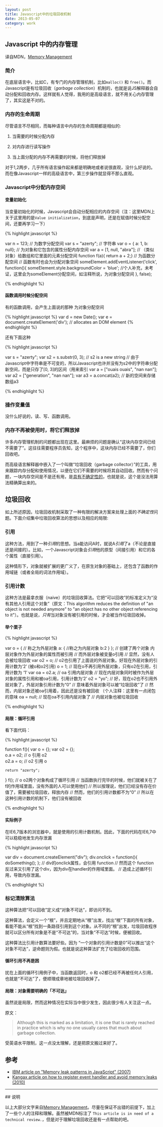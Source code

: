```yaml
---
layout: post
title: Javascript中的垃圾回收机制
date: 2013-05-07
category: work
---
```


## Javascript 中的内存管理
译自MDN，[Memory Management](https://developer.mozilla.org/en-US/docs/JavaScript/Memory_Management)

### 简介

在底层语言中，比如C，有专门的内存管理机制，比如`malloc()` 和 `free()`。而Javascript是有垃圾回收（_garbage collection_）机制的，也就是说JS解释器会自动分配和回收内存。这样就有人觉得，我用的是高级语言，就不用关心内存管理了，其实这是不对的。

### 内存的生命周期

尽管语言不尽相同，而每种语言中内存的生命周期都是相似的:

1. 当需要的时候分配内存

2. 对内存进行读写操作

3. 当上面分配的内存不再需要的时候，将他们释放掉

对于1,2两步，几乎所有语言操作起来都是明确地或者说很直观，没什么好说的。而在像Javascript一样的高级语言中，第三步操作就显得不那么直观。

### Javascript中分配内存空间

#### 变量初始化

当变量初始化的时候，Javascript会自动分配相应的内存空间（注：这里MDN上关于这里用的是`Value initialization`，到底是声明，还是在赋值时候分配空间，还要再学习一下）

{% highlight javascript %}

var n = 123; //  为数字分配空间
var s = "azerty"; // 字符串 
var o = {  a: 1,  b: null}; // 为对象和它包含的属性分配内存空间
var a = [1, null, "abra"]; // （类似对象）给数组和它里面的元素分配空间
function f(a){  return a + 2;} // 为函数分配空间
//  函数有时也会为分配对象空间
someElement.addEventListener('click', function(){
    someElement.style.backgroundColor = 'blue'; //个人补充，未考证，这里会为someElement分配空间，如注释所说，为对象分配空间
}, false);

{% endhighlight %}

#### 函数调用时候分配空间

有的函数调用，会产生上面说的那种 为对象分配空间

{% highlight javascript %}
var d = new Date();
var e = document.createElement('div'); // allocates an DOM element
{% endhighlight %}

还有下面这种

{% highlight javascript %}

var s = "azerty";
var s2 = s.substr(0, 3); // s2 is a new string
// 由于Javascript中字符串是不可变的，所以Javascript也许并没有为s2中的字符串分配新空间，而是只存了[0, 3]的区间（用来索引
var a = ["ouais ouais", "nan nan"];
var a2 = ["generation", "nan nan"];
var a3 = a.concat(a2); // 新的空间来存储数组a3

{% endhighlight %}

### 操作变量值

没什么好说的，读、写、函数调用。

### 内存不再被使用时，将它们释放掉

许多内存管理机制的问题都出现在这里。最麻烦的问题是确认“这块内存空间已经不需要了”。这往往需要程序员告知，这个程序中，这块内存已经不需要了，你们回收吧。

而高级语言解释器中嵌入了一个叫做“垃圾回收（garbage collector）”的工具，用来跟踪内存分配和使用情况，以便在它们不需要的时候将其自动回收。然而有个问题，一块内存空间是不是还有用，是[具有不确定性的](http://en.wikipedia.org/wiki/Decidability_%28logic%29)，也就是说，这个是没法用算法精确算出来的。

## 垃圾回收

如上所述原因，垃圾回收机制采取了一种有限的解决方案来处理上面的*不确定性*问题。下面介绍集中垃圾回收算法的思想以及相应的局限:

### 引用

这种方法，用到了一种*引用*的思想。当a能访问A时，就说A*引用*了a（不论是直接还是间接的）。比如，一个Javascript对象会*引用*他的原型（间接引用）和它的各个属性（直接引用）。

这种情形下，对象就被扩展的更广义了，在原生对象的基础上，还包含了函数的作用域链（或者全局的词法作用域）。

### 引用计数

这种方法是最拿衣服（naive）的垃圾回收算法。它把“可以回收”的标准定义为“没有其他人引用这个对象”（原文：This algorithm reduces the definition of "an object is not needed anymore" to "an object has no other object referencing to it"）。也就是说，*只有*当对象没有被引用的时候，才会被当作垃圾回收掉。

#### 举个栗子

{% highlight javascript %}

var o = { // 称之为外层对象 
    a: { //称之为内层对象
        b:2
    }
}; //  创建了两个对象 内层对象作为外层对象的属性而被引用
// 而外层对象被变量o引用
// 显然，没有人会被垃圾回收
var o2 = o; // o2也引用了上面说的外层对象。好现在外层对象的引用计数为‘2’ (被o和o2引用)
o = 1; //  现在o不再引用外层对象，只有o2在引用，引用计数为 ‘1’
var oa = o2.a; // oa 引用内层对象
//  现在内层对象同时被作为外层对象的属性引用和被oa引用，引用计数为‘2’
o2 = "yo"; //  好，现在o2也不引用外层对象了，外层对象引用计数为“0”
// 意味着外层对象可以被“垃圾回收”了
// 然而，内层对象还被oa引用着，因此还是没有被回收 （个人注释：这里有一点闭包的意味
oa = null; //  现在oa不引用内层对象了
// 内层对象也被垃圾回收

{% endhighlight %}

#### 局限：循环引用

看下面代码：

{% highlight javascript %}

function f(){
    var o = {}; 
    var o2 = {};  
    o.a = o2; // o 引用 o2  
    o2.a = o; // o2 引用 o   

    return "azerty";
}
f();
// o o2两个对象构成了循环引用 
// 当函数执行完毕的时候，他们就被关在了f的作用域里面，没有外面的人可以使用他们
// 所以按理说，他们已经没有存在价值了，需要被垃圾回收，释放内存
// 然而，他们的引用计数都不为“0”
// 所以在这种引用计数的机制下，他们没有被回收

{% endhighlight %}

#### 实际例子

在IE6,7版本的浏览器中，就是使用的引用计数机制。因此，下面的代码在IE6,7中可以稳稳地发生内存泄漏

{% highlight javascript %}

var div = document.createElement("div");
div.onclick = function(){  
    doSomething();
}; // div的onclick属性，会引用 function
// 然而这个 function 反过来又引用了这个div，因为div在handler的作用域里面。
// 造成上述循环引用，导致内存泄漏。 

{% endhighlight %}


### 标记清除算法

这种算法把“可以回收”定义成“对象不可达”，即访问不到。

这种算法，会定义一个“根”，并且定期地从“根”出发，找出“根”下面的所有对象，看能不能从“根”找到一条路径引用到这个对象。从不同的“根”出发，垃圾回收程序就可以区分所有对象是不是“不可达”的，当对象“不可达”时候，便被回收。

这种算法比引用计数算法要好些。因为 “一个对象的引用计数是0”可以推出“这个对象不可达”，逆命题则为假。也就是说这种算法扩充了垃圾回收的范围。


#### 循环引用不再是困

扰在上面的循环引用例子中，当函数返回时，o 和 o2都已经不再被任何人引用，也就是“不可达”了，便顺理成章地被垃圾回收掉了。

#### 局限：对象需要明确的「不可达」

虽然说是局限，然而这种情况在实际当中很少发生，因此很少有人关注这一点。

原文：

> Although this is marked as a limitation, it is one that is rarely reached in practice which is why no one usually cares that much about garbage collection.

受英语水平限制，这一点没太理解，还是把原文搬过来好了。

## 参考

* [IBM article on "Memory leak patterns in JavaScript" (2007)](http://www.ibm.com/developerworks/web/library/wa-memleak/)
* [Kangax article on how to register event handler and avoid memory leaks (2010)](http://msdn.microsoft.com/en-us/magazine/ff728624.aspx)

<hr />
## 说明

以上大部分文字来自[Memory Management](https://developer.mozilla.org/en-US/docs/JavaScript/Memory_Management)。尽量在保证不出错的前提下，加上了一些个人的注释和理解。虽然被MDN标注了 `This article is in need of a technical review.`，但是对于理解垃圾回收还是有一点帮助的吧。
